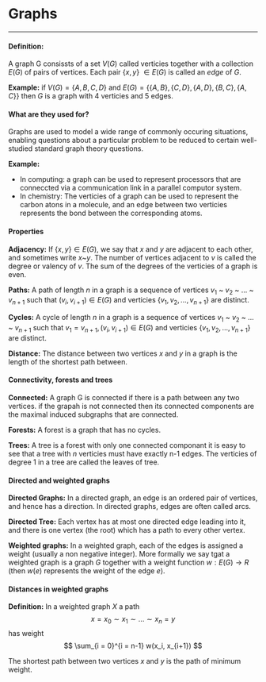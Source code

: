 # Graphs
---
#### Definition:
A graph G consissts of a set $V(G)$ called verticies together with a collection $E(G)$ of pairs of vertices. Each pair {$x, y$} $\in E(G)$ is called an *edge* of $G$.

**Example:** if $V(G) = \{A, B, C, D\}$ and $E(G)=\{\{A, B\}, \{C, D\}, \{A, D\}, \{B, C\},  \{A, C\}\}$ then $G$ is a graph with 4 verticies and 5 edges.

#### What are they used for?

Graphs are used to model a wide range of commonly occuring situations, enabling questions about a particular problem to be reduced to certain well-studied standard graph theory questions.

**Example:** 
- In computing: a graph can be used to represent processors that are conneccted via a communication link in a parallel computor system.
- In chemistry: The verticies of a graph can be used to represent the carbon atons in a molecule, and an edge between two verticies represents the bond between the corresponding atoms.

#### Properties

**Adjacency:** If $\{x, y\} \in E(G)$, we say that $x$ and $y$ are adjacent to each other, and sometimes write $x$~$y$. The number of vertices adjacent to $v$ is called the degree or valency of $v$. The sum of the degrees of the verticies of a graph is even.

**Paths:** A path of length $n$ in a graph is a sequence of vertices $v_1$ ~ $v_2$ ~ ... ~ $v_{n+1}$ such that $(v_i, v_{i+1}) \in E(G)$ and verticies $\{ v_1, v_2, ..., v_{n+1}\}$ are distinct.

**Cycles:** A cycle of length $n$ in a graph is a sequence of vertices $v_1$ ~ $v_2$ ~ ... ~ $v_{n+1}$ such that $v_1 = v_{n+1}, (v_i, v_{i+1}) \in E(G)$ and verticies $\{ v_1, v_2, ..., v_{n+1}\}$ are distinct.

**Distance:** The distance between two vertices $x$ and $y$ in a graph is the length of the shortest path between.

#### Connectivity, forests and trees


**Connected:** A graph G is connected if there is a path between any two vertices. if the grapah is not connected then its connected components are the maximal induced subgraphs that are connected.



**Forests:** A forest is a graph that has no cycles.

**Trees:** A tree is a forest with only one connected componant it is easy to see that a tree with $n$ verticies must have exactly n-1 edges. The verticies of degree 1 in a tree are called the leaves of tree.

#### Directed and weighted graphs

**Directed Graphs:** In a directed graph, an edge is an ordered pair of vertices, and hence has a direction. In directed graphs, edges are often called arcs.

**Directed Tree:** Each vertex has at most one directed edge leading into it, and there is one vertex (the root) which has a path to every other vertex.

**Weighted graphs:** In a weighted graph, each of the edges is assigned a weight (usually a non negative integer). More formally we say tgat a weighted graph is a graph $G$ together with a weight function $w: E(G) \rightarrow R$ (then $w(e)$ represents the weight of the edge $e$).

#### Distances in weighted graphs

**Definition:** In a weighted graph $X$ a path
$$
x = x_0 \sim x_1 \sim ... \sim x_n = y
$$
has weight
$$
\sum_{i = 0}^{i = n-1} w(x_i, x_{i+1})
$$

The shortest path between two vertices $x$ and $y$ is the path of minimum weight.

